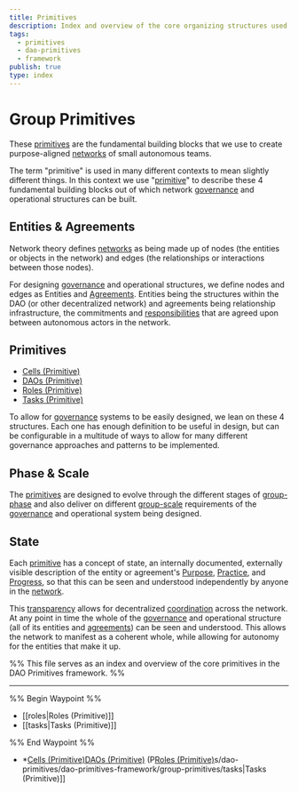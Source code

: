 ```yaml
---
title: Primitives
description: Index and overview of the core organizing structures used in the DAO Primitives framework
tags:
  - primitives
  - dao-primitives
  - framework
publish: true
type: index
---
```


# Group Primitives 

These [primitives](tags/primitives.md) are the fundamental building blocks that we use to create purpose-aligned [networks](tags/networks.md) of small autonomous teams.

The term "primitive" is used in many different contexts to mean slightly different things. In this context we use "[primitive](tags/primitives.md)" to describe these 4 fundamental building blocks out of which network [governance](tags/governance.md) and operational structures can be built.

## Entities & Agreements

Network theory defines [networks](tags/networks.md) as being made up of nodes (the entities or objects in the network) and edges (the relationships or interactions between those nodes).

For designing [governance](tags/governance.md) and operational structures, we define nodes and edges as Entities and [Agreements](tags/agreements.md). Entities being the structures within the DAO (or other decentralized network) and agreements being relationship infrastructure, the commitments and [responsibilities](tags/responsibilities.md) that are agreed upon between autonomous actors in the network.

## Primitives

- [Cells (Primitive)](artifacts/guides/dao-primitives-framework/group-primitives/cells.md)
- [DAOs (Primitive)](artifacts/guides/dao-primitives-framework/group-primitives/daos.md)
- [Roles (Primitive)](artifacts/guides/dao-primitives-framework/group-primitives/roles.md)
- [Tasks (Primitive)](artifacts/guides/dao-primitives-framework/group-primitives/tasks.md)

To allow for [governance](tags/governance.md) systems to be easily designed, we lean on these 4 structures. Each one has enough definition to be useful in design, but can be configurable in a multitude of ways to allow for many different governance approaches and patterns to be implemented.

## Phase & Scale

The [primitives](tags/primitives.md) are designed to evolve through the different stages of [group-phase](artifacts/guides/dao-primitives-framework/group-phase/group-phase.md) and also deliver on different [group-scale](artifacts/guides/dao-primitives-framework/group-scale/group-scale.md) requirements of the [governance](tags/governance.md) and operational system being designed.

## State

Each [primitive](tags/primitives.md) has a concept of state, an internally documented, externally visible description of the entity or agreement's [Purpose](tags/purpose.md), [Practice](tags/practices.md), and [Progress](tags/progress.md), so that this can be seen and understood independently by anyone in the [network](tags/networks.md).

This [transparency](tags/transparency.md) allows for decentralized [coordination](tags/coordination.md) across the network. At any point in time the whole of the [governance](tags/governance.md) and operational structure (all of its entities and [agreements](tags/agreements.md)) can be seen and understood. This allows the network to manifest as a coherent whole, while allowing for autonomy for the entities that make it up.

%% This file serves as an index and overview of the core primitives in the DAO Primitives framework. %%

---

%% Begin Waypoint %%
- [[roles|Roles (Primitive)]]
- [[tasks|Tasks (Primitive)]]

%% End Waypoint %%
- *[Cells (Primitive)](artifacts/guides/dao-primitives-framework/group-primitives/cells.md)[DAOs (Primitive)](r[DAOs (Primitive)) (P[Roles (Primitive)](notes/dao-primitives/dao-primitives-framework/group-primitives/roles.md)s/dao-primitives/dao-primitives-framework/group-primitives/tasks|Tasks (Primitive)]]
